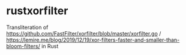 # rustxorfilter
Transliteration of https://github.com/FastFilter/xorfilter/blob/master/xorfilter.go / https://lemire.me/blog/2019/12/19/xor-filters-faster-and-smaller-than-bloom-filters/ in Rust
